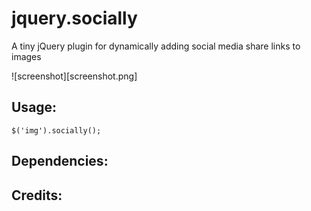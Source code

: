 jquery.socially
=====
A tiny jQuery plugin for dynamically adding social media share links to images

![screenshot][screenshot.png]

Usage:
-----

    $('img').socially();


Dependencies:
-----

    

Credits:
-----

